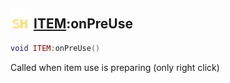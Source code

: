 ## <img src="../../.gitbook/assets/shared.png" width="32" height="32" /> [ITEM](../item/README.md):onPreUse

```lua
void ITEM:onPreUse()
```

Called when item use is preparing (only right click)
